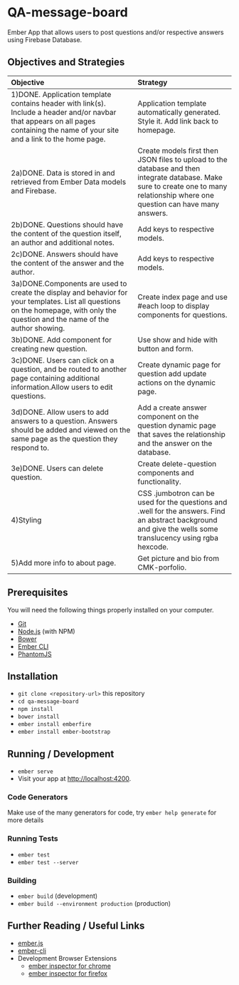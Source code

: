 # QA-message-board

Ember App that allows users to post questions and/or respective answers using Firebase Database.

## Objectives and Strategies


|Objective |Strategy |
|:---------|:--------|
|1)DONE. Application template contains header with link(s). Include a header and/or navbar that appears on all pages containing the name of your site and a link to the home page.|Application template automatically generated. Style it. Add link back to homepage.|
|2a)DONE. Data is stored in and retrieved from Ember Data models and Firebase.|Create models first then JSON files to upload to the database and then integrate database. Make sure to create one to many relationship where one question can have many answers.|
|2b)DONE. Questions should have the content of the question itself, an author and additional notes.|Add keys to respective models.|
|2c)DONE. Answers should have the content of the answer and the author.|Add keys to respective models.|
|3a)DONE.Components are used to create the display and behavior for your templates. List all questions on the homepage, with only the question and the name of the author showing.|Create index page and use #each loop to display components for questions.|
|3b)DONE. Add component for creating new question.|Use show and hide with button and form.|
|3c)DONE. Users can click on a question, and be routed to another page containing additional information.Allow users to edit questions.|Create dynamic page for question add update actions on the dynamic page.|
|3d)DONE. Allow users to add answers to a question. Answers should be added and viewed on the same page as the question they respond to.|Add a create answer component on the question dynamic page that saves the relationship and the answer on the database.|
|3e)DONE. Users can delete question. | Create delete-question components and functionality.|
|4)Styling | CSS .jumbotron can be used for the questions and .well for the answers. Find an abstract background and give the wells some translucency using rgba hexcode.|
|5)Add more info to about page.| Get picture and bio from CMK-porfolio.|

## Prerequisites

You will need the following things properly installed on your computer.

* [Git](https://git-scm.com/)
* [Node.js](https://nodejs.org/) (with NPM)
* [Bower](https://bower.io/)
* [Ember CLI](https://ember-cli.com/)
* [PhantomJS](http://phantomjs.org/)

## Installation

* `git clone <repository-url>` this repository
* `cd qa-message-board`
* `npm install`
* `bower install`
* `ember install emberfire`
* `ember install ember-bootstrap`

## Running / Development

* `ember serve`
* Visit your app at [http://localhost:4200](http://localhost:4200).

### Code Generators

Make use of the many generators for code, try `ember help generate` for more details

### Running Tests

* `ember test`
* `ember test --server`

### Building

* `ember build` (development)
* `ember build --environment production` (production)


## Further Reading / Useful Links

* [ember.js](http://emberjs.com/)
* [ember-cli](https://ember-cli.com/)
* Development Browser Extensions
  * [ember inspector for chrome](https://chrome.google.com/webstore/detail/ember-inspector/bmdblncegkenkacieihfhpjfppoconhi)
  * [ember inspector for firefox](https://addons.mozilla.org/en-US/firefox/addon/ember-inspector/)
